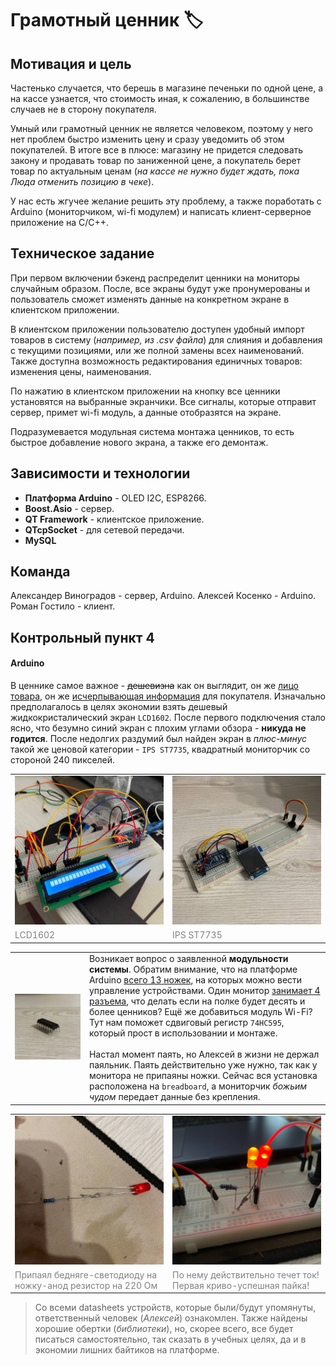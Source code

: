 # Грамотный ценник 🏷️

## Мотивация и цель

Частенько случается, что берешь в магазине печеньки по одной цене, а на кассе узнается, что стоимость иная, к сожалению, в большинстве случаев не в сторону покупателя. 

Умный или грамотный ценник не является человеком, поэтому у него нет проблем быстро изменить цену и сразу уведомить об этом покупателей. В итоге все в плюсе: магазину не придется следовать закону и продавать товар по заниженной цене, а покупатель берет товар по актуальным ценам (*на кассе не нужно будет ждать, пока Люда отменить позицию в чеке*).

У нас есть жгучее желание решить эту проблему, а также поработать с Arduino (мониторчиком, wi-fi модулем) и написать клиент-серверное приложение на C/C++.

## Техническое задание

При первом включении бэкенд распределит ценники на мониторы случайным образом. После, все экраны будут уже пронумерованы и пользователь сможет изменять данные на конкретном экране в клиентском приложении. 

В клиентском приложении пользователю доступен удобный импорт товаров в систему (*например, из .csv файла*) для слияния и добавления с текущими позициями, или же полной замены всех наименований. Также доступна возможность редактирования единичных товаров: изменения цены, наименования.

По нажатию в клиентском приложении на кнопку все ценники установятся на выбранные экранчики. Все сигналы, которые отправит сервер, примет wi-fi модуль, а данные отобразятся на экране.

Подразумевается модульная система монтажа ценников, то есть быстрое добавление нового экрана, а также его демонтаж.

## Зависимости и технологии

- **Платформа Arduino** - OLED I2C, ESP8266.
- **Boost.Asio** - сервер.
- **QT Framework** - клиентское приложение.
- **QTcpSocket** - для сетевой передачи.
- **MySQL**

## Команда

Александер Виноградов - сервер, Arduino.
Алексей Косенко - Arduino.
Роман Гостило - клиент.

## Контрольный пункт 4

#### Arduino

В ценнике самое важное - ~~дешевизна~~ как он выглядит, он же <u>лицо товара</u>, он же <u>исчерпывающая информация</u> для покупателя. Изначально предполагалось в целях экономии взять дешевый жидкокристалический экран `LCD1602`. После первого подключения стало ясно, что безумно синий экран с плохим углами обзора - **никуда не годится**. После недолгих раздумий был найден экран в _плюс-минус_ такой же ценовой категории - `IPS ST7735`, квадратный мониторчик со стороной 240 пикселей. 

<table style="table-layout: fixed; width: 100% ; border-collapse: collapse ; border-width: 0px 0px 0px 0px;">

<tr>
    <td style="width: 50% ;">
        <img src="./img/photo_2023-03-03_23-15-34.jpg">
    </td>
    <td>
        <img  src="./img/photo_2023-03-03_23-14-36.jpg">
    </td>
</tr>
<tr>
    <td style="color: grey;">LCD1602</td>
    <td style="color: grey;"> IPS ST7735 </td>
</tr>
</table>

<table>
<tr>
    <td>
        <img src="./img/photo_2023-03-03_23-14-35.jpg">
    </td>
    <td>
        <span>
            Возникает вопрос о заявленной <b>модульности системы</b>. Обратим внимание, что на платформе Arduino <u>всего 13 ножек</u>, на которых можно вести управление устройствами. Один монитор <u>занимает 4 разъема</u>, что делать если на полке будет десять и более ценников? Ещё же добавиться модуль Wi-Fi? Тут нам поможет сдвиговый регистр <code>74HC595</code>, который прост в использовании и монтаже. 
        </span>
        <br/>
        <br/>
        <span>
            Настал момент паять, но Алексей в жизни не держал паяльник. Паять действительно уже нужно, так как у монитора не припаяны ножки. Сейчас вся установка расположена на <code>breadboard</code>, а мониторчик <i>божьим чудом</i> передает данные без крепления.  
        </span>
    </td>
</tr>
</table>

<table>
<tr>
    <td style="width: 50% ;">
        <img src="./img/photo_2023-03-03_23-14-34.jpg">
    </td>
    <td>
        <img  src="./img/photo_2023-03-03_23-14-33.jpg">
    </td>
</tr>
<tr>
    <td style="color: grey;">Припаял бедняге-светодиоду на ножку-анод резистор на 220 Ом</td>
    <td style="color: grey;">По нему действительно течет ток! Первая криво-успешная пайка! </td>
</tr>
</table>

> Со всеми datasheets устройств, которые были/будут упомянуты, ответственный человек (_Алексей_) ознакомлен. Также найдены хорошие обертки (_библиотеки_), но, скорее всего, все будет писаться самостоятельно, так сказать в учебных целях, да и в экономии лишних байтиков на платформе.

